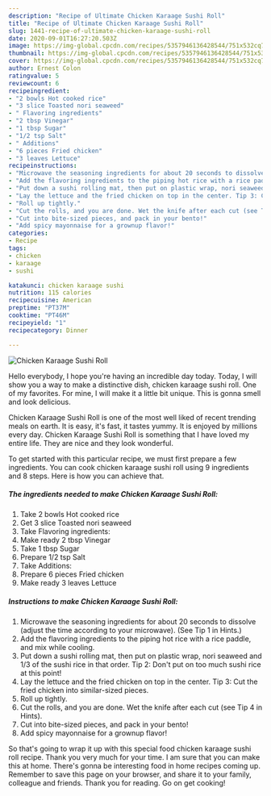 ```yaml
---
description: "Recipe of Ultimate Chicken Karaage Sushi Roll"
title: "Recipe of Ultimate Chicken Karaage Sushi Roll"
slug: 1441-recipe-of-ultimate-chicken-karaage-sushi-roll
date: 2020-09-01T16:27:20.503Z
image: https://img-global.cpcdn.com/recipes/5357946136428544/751x532cq70/chicken-karaage-sushi-roll-recipe-main-photo.jpg
thumbnail: https://img-global.cpcdn.com/recipes/5357946136428544/751x532cq70/chicken-karaage-sushi-roll-recipe-main-photo.jpg
cover: https://img-global.cpcdn.com/recipes/5357946136428544/751x532cq70/chicken-karaage-sushi-roll-recipe-main-photo.jpg
author: Ernest Colon
ratingvalue: 5
reviewcount: 6
recipeingredient:
- "2 bowls Hot cooked rice"
- "3 slice Toasted nori seaweed"
- " Flavoring ingredients"
- "2 tbsp Vinegar"
- "1 tbsp Sugar"
- "1/2 tsp Salt"
- " Additions"
- "6 pieces Fried chicken"
- "3 leaves Lettuce"
recipeinstructions:
- "Microwave the seasoning ingredients for about 20 seconds to dissolve (adjust the time according to your microwave). (See Tip 1 in Hints.)"
- "Add the flavoring ingredients to the piping hot rice with a rice paddle, and mix while cooling."
- "Put down a sushi rolling mat, then put on plastic wrap, nori seaweed and 1/3 of the sushi rice in that order. Tip 2: Don&#39;t put on too much sushi rice at this point!"
- "Lay the lettuce and the fried chicken on top in the center. Tip 3: Cut the fried chicken into similar-sized pieces."
- "Roll up tightly."
- "Cut the rolls, and you are done. Wet the knife after each cut (see Tip 4 in Hints)."
- "Cut into bite-sized pieces, and pack in your bento!"
- "Add spicy mayonnaise for a grownup flavor!"
categories:
- Recipe
tags:
- chicken
- karaage
- sushi

katakunci: chicken karaage sushi 
nutrition: 115 calories
recipecuisine: American
preptime: "PT37M"
cooktime: "PT46M"
recipeyield: "1"
recipecategory: Dinner

---
```



![Chicken Karaage Sushi Roll](https://img-global.cpcdn.com/recipes/5357946136428544/751x532cq70/chicken-karaage-sushi-roll-recipe-main-photo.jpg)

Hello everybody, I hope you're having an incredible day today. Today, I will show you a way to make a distinctive dish, chicken karaage sushi roll. One of my favorites. For mine, I will make it a little bit unique. This is gonna smell and look delicious.

Chicken Karaage Sushi Roll is one of the most well liked of recent trending meals on earth. It is easy, it's fast, it tastes yummy. It is enjoyed by millions every day. Chicken Karaage Sushi Roll is something that I have loved my entire life. They are nice and they look wonderful.




To get started with this particular recipe, we must first prepare a few ingredients. You can cook chicken karaage sushi roll using 9 ingredients and 8 steps. Here is how you can achieve that.

<!--inarticleads1-->

##### The ingredients needed to make Chicken Karaage Sushi Roll:

1. Take 2 bowls Hot cooked rice
1. Get 3 slice Toasted nori seaweed
1. Take  Flavoring ingredients:
1. Make ready 2 tbsp Vinegar
1. Take 1 tbsp Sugar
1. Prepare 1/2 tsp Salt
1. Take  Additions:
1. Prepare 6 pieces Fried chicken
1. Make ready 3 leaves Lettuce




<!--inarticleads2-->

##### Instructions to make Chicken Karaage Sushi Roll:

1. Microwave the seasoning ingredients for about 20 seconds to dissolve (adjust the time according to your microwave). (See Tip 1 in Hints.)
1. Add the flavoring ingredients to the piping hot rice with a rice paddle, and mix while cooling.
1. Put down a sushi rolling mat, then put on plastic wrap, nori seaweed and 1/3 of the sushi rice in that order. Tip 2: Don&#39;t put on too much sushi rice at this point!
1. Lay the lettuce and the fried chicken on top in the center. Tip 3: Cut the fried chicken into similar-sized pieces.
1. Roll up tightly.
1. Cut the rolls, and you are done. Wet the knife after each cut (see Tip 4 in Hints).
1. Cut into bite-sized pieces, and pack in your bento!
1. Add spicy mayonnaise for a grownup flavor!




So that's going to wrap it up with this special food chicken karaage sushi roll recipe. Thank you very much for your time. I am sure that you can make this at home. There's gonna be interesting food in home recipes coming up. Remember to save this page on your browser, and share it to your family, colleague and friends. Thank you for reading. Go on get cooking!
